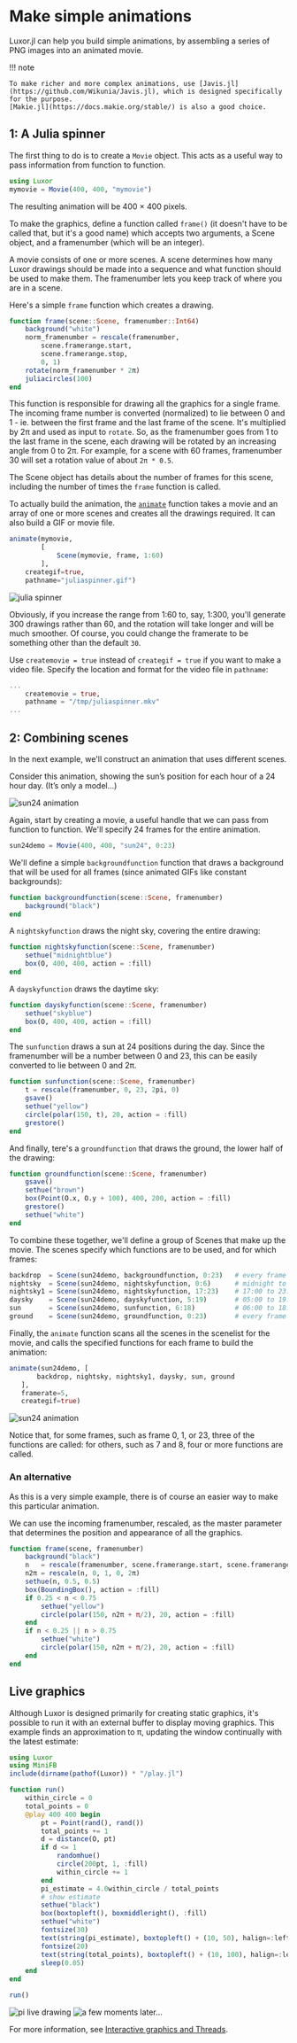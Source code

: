 # Make simple animations

Luxor.jl can help you build simple animations, by assembling
a series of PNG images into an animated movie.

!!! note

    To make richer and more complex animations, use [Javis.jl](https://github.com/Wikunia/Javis.jl), which is designed specifically for the purpose.
    [Makie.jl](https://docs.makie.org/stable/) is also a good choice.

## 1: A Julia spinner

The first thing to do is to create a `Movie` object. This acts as a useful way to pass information from function to function.

```julia
using Luxor
mymovie = Movie(400, 400, "mymovie")
```

The resulting animation will be 400 × 400 pixels.

To make the graphics, define a function called `frame()` (it doesn't have to be called that, but it's a good name) which accepts two arguments, a Scene object, and a framenumber (which  will be an integer).

A movie consists of one or more scenes. A scene determines how many Luxor drawings should be made into a sequence and what function should be used to make them. The framenumber lets you keep track of where you are in a scene.

Here's a simple `frame` function which creates a drawing.

```julia
function frame(scene::Scene, framenumber::Int64)
    background("white")
    norm_framenumber = rescale(framenumber,
        scene.framerange.start,
        scene.framerange.stop,
        0, 1)
    rotate(norm_framenumber * 2π)
    juliacircles(100)
end
```

This function is responsible for drawing all the graphics
for a single frame. The incoming frame number is converted
(normalized) to lie between 0 and 1 - ie. between the first
frame and the last frame of the scene. It's multiplied by 2π
and used as input to `rotate`. So, as the framenumber goes from 1 to the last
frame in the scene, each drawing will be rotated by an increasing angle from 0
to 2π. For example, for a scene with 60 frames, framenumber 30 will set a
rotation value of about `2π * 0.5`.

The Scene object has details about the number of frames for this scene, including the number of times the `frame` function is called.

To actually build the animation, the [`animate`](@ref) function takes a movie and an array of one or more scenes and creates all the drawings required. It can also build a GIF or movie file.

```julia
animate(mymovie,
        [
            Scene(mymovie, frame, 1:60)
        ],
    creategif=true,
    pathname="juliaspinner.gif")
```

![julia spinner](../assets/figures/juliaspinner.gif)

Obviously, if you increase the range from 1:60 to, say,
1:300, you'll generate 300 drawings rather than 60, and the
rotation will take longer and will be much
smoother. Of course, you could change the framerate to be
something other than the default `30`.

Use `createmovie = true` instead of `creategif = true` if you want to make a video file. Specify the location and format for the video file in `pathname`:

```julia
...
    createmovie = true,
    pathname = "/tmp/juliaspinner.mkv"
...
```

## 2: Combining scenes

In the next example, we'll construct an animation that uses different scenes.

Consider this animation, showing the sun’s position for each hour of a 24 hour day. (It’s only a model...)

![sun24 animation](../assets/figures/sun24.gif)

Again, start by creating a movie, a useful handle that we can pass from function to function. We'll specify 24 frames for the entire animation.

```julia
sun24demo = Movie(400, 400, "sun24", 0:23)
```

We'll define a simple `backgroundfunction` function that draws a
background that will be used for all frames (since animated
GIFs like constant backgrounds):

```julia
function backgroundfunction(scene::Scene, framenumber)
    background("black")
end
```

A `nightskyfunction` draws the night sky, covering the entire drawing:

```julia
function nightskyfunction(scene::Scene, framenumber)
    sethue("midnightblue")
    box(O, 400, 400, action = :fill)
end
```

A `dayskyfunction` draws the daytime sky:

```julia
function dayskyfunction(scene::Scene, framenumber)
    sethue("skyblue")
    box(O, 400, 400, action = :fill)
end
```

The `sunfunction` draws a sun at 24 positions during the day. Since the framenumber will be a number between 0 and 23, this can be easily converted to lie between 0 and 2π.

```julia
function sunfunction(scene::Scene, framenumber)
    t = rescale(framenumber, 0, 23, 2pi, 0)
    gsave()
    sethue("yellow")
    circle(polar(150, t), 20, action = :fill)
    grestore()
end
```

And finally, tere's a `groundfunction` that draws the ground, the lower half of the drawing:

```julia
function groundfunction(scene::Scene, framenumber)
    gsave()
    sethue("brown")
    box(Point(O.x, O.y + 100), 400, 200, action = :fill)
    grestore()
    sethue("white")
end
```

To combine these together, we'll define a group of Scenes
that make up the movie. The scenes specify which functions
are to be used, and for which frames:

```julia
backdrop  = Scene(sun24demo, backgroundfunction, 0:23)   # every frame
nightsky  = Scene(sun24demo, nightskyfunction, 0:6)      # midnight to 06:00
nightsky1 = Scene(sun24demo, nightskyfunction, 17:23)    # 17:00 to 23:00
daysky    = Scene(sun24demo, dayskyfunction, 5:19)       # 05:00 to 19:00
sun       = Scene(sun24demo, sunfunction, 6:18)          # 06:00 to 18:00
ground    = Scene(sun24demo, groundfunction, 0:23)       # every frame
```

Finally, the `animate` function scans all the scenes in the
scenelist for the movie, and calls the specified functions for each
frame to build the animation:

```julia
animate(sun24demo, [
       backdrop, nightsky, nightsky1, daysky, sun, ground
   ],
   framerate=5,
   creategif=true)
```

![sun24 animation](../assets/figures/sun24.gif)

Notice that, for some frames, such as frame 0, 1, or 23, three of the functions are called: for others, such as 7 and 8, four or more functions are called.

### An alternative

As this is a very simple example, there is of course an easier way to make this particular animation.

We can use the incoming framenumber, rescaled, as the master
parameter that determines the position and appearance of all
the graphics.

```julia
function frame(scene, framenumber)
    background("black")
    n   = rescale(framenumber, scene.framerange.start, scene.framerange.stop, 0, 1)
    n2π = rescale(n, 0, 1, 0, 2π)
    sethue(n, 0.5, 0.5)
    box(BoundingBox(), action = :fill)
    if 0.25 < n < 0.75
        sethue("yellow")
        circle(polar(150, n2π + π/2), 20, action = :fill)
    end
    if n < 0.25 || n > 0.75
        sethue("white")
        circle(polar(150, n2π + π/2), 20, action = :fill)
    end
end
```

## Live graphics

Although Luxor is designed primarily for creating static graphics, it's possible to run it with an external buffer to display moving graphics. This example finds an approximation to π, updating the window continually with the latest estimate:

```julia
using Luxor
using MiniFB
include(dirname(pathof(Luxor)) * "/play.jl")

function run()
    within_circle = 0
    total_points = 0
    @play 400 400 begin
        pt = Point(rand(), rand())
        total_points += 1
        d = distance(O, pt)
        if d <= 1
            randomhue()
            circle(200pt, 1, :fill)
            within_circle += 1
        end
        pi_estimate = 4.0within_circle / total_points
        # show estimate
        sethue("black")
        box(boxtopleft(), boxmiddleright(), :fill)
        sethue("white")
        fontsize(30)
        text(string(pi_estimate), boxtopleft() + (10, 50), halign=:left)
        fontsize(20)
        text(string(total_points), boxtopleft() + (10, 100), halign=:left)
        sleep(0.05)
    end
end

run()
```

![pi live drawing](../assets/figures/minifb-pi.png) ![a few moments later...](../assets/figures/minifb-pi-1.png)

For more information, see [Interactive graphics and Threads](@ref). 